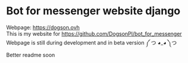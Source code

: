 # Bot for messenger website django
Webpage: https://dogson.ovh \
This is my website for https://github.com/DogsonPl/bot_for_messenger
Webpage is still during development and in beta version ༼ つ ◕_◕ ༽つ \
Better readme soon
